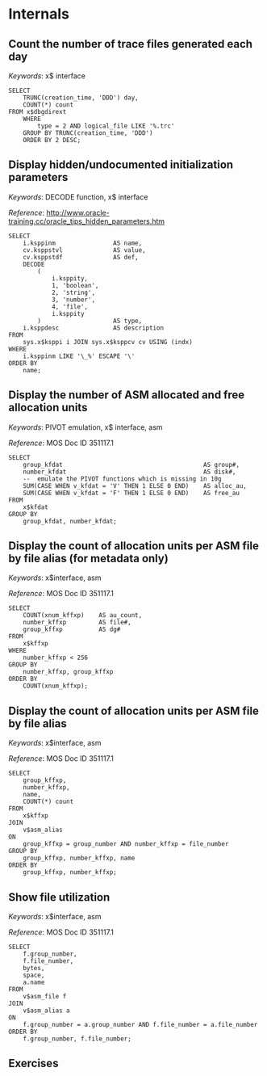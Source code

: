 # Internals

## Count the number of trace files generated each day

*Keywords*: x$ interface

    SELECT
        TRUNC(creation_time, 'DDD') day,
        COUNT(*) count
    FROM x$dbgdirext
        WHERE
            type = 2 AND logical_file LIKE '%.trc'
        GROUP BY TRUNC(creation_time, 'DDD')
        ORDER BY 2 DESC;


## Display hidden/undocumented initialization parameters

*Keywords*: DECODE function, x$ interface

*Reference*: http://www.oracle-training.cc/oracle_tips_hidden_parameters.htm

    SELECT
        i.ksppinm                AS name,
        cv.ksppstvl              AS value,
        cv.ksppstdf              AS def,
        DECODE
            (
                i.ksppity,
                1, 'boolean',
                2, 'string',
                3, 'number',
                4, 'file',
                i.ksppity
            )                    AS type,
        i.ksppdesc               AS description
    FROM
        sys.x$ksppi i JOIN sys.x$ksppcv cv USING (indx)
    WHERE
        i.ksppinm LIKE '\_%' ESCAPE '\'
    ORDER BY
        name;


## Display the number of ASM allocated and free allocation units

*Keywords*: PIVOT emulation, x$ interface, asm

*Reference*: MOS Doc ID 351117.1

    SELECT
        group_kfdat                                       AS group#,
        number_kfdat                                      AS disk#,
        --  emulate the PIVOT functions which is missing in 10g
        SUM(CASE WHEN v_kfdat = 'V' THEN 1 ELSE 0 END)    AS alloc_au,
        SUM(CASE WHEN v_kfdat = 'F' THEN 1 ELSE 0 END)    AS free_au
    FROM
        x$kfdat
    GROUP BY
        group_kfdat, number_kfdat;


## Display the count of allocation units per ASM file by file alias (for metadata only)

*Keywords*: x$interface, asm

*Reference*: MOS Doc ID 351117.1

    SELECT
        COUNT(xnum_kffxp)    AS au_count,
        number_kffxp         AS file#,
        group_kffxp          AS dg#
    FROM
        x$kffxp
    WHERE
        number_kffxp < 256
    GROUP BY
        number_kffxp, group_kffxp
    ORDER BY
        COUNT(xnum_kffxp);


## Display the count of allocation units per ASM file by file alias

*Keywords*: x$interface, asm

*Reference*: MOS Doc ID 351117.1

    SELECT
        group_kffxp,
        number_kffxp,
        name,
        COUNT(*) count
    FROM
        x$kffxp
    JOIN
        v$asm_alias
    ON
        group_kffxp = group_number AND number_kffxp = file_number
    GROUP BY
        group_kffxp, number_kffxp, name
    ORDER BY
        group_kffxp, number_kffxp;


## Show file utilization

*Keywords*: x$interface, asm

*Reference*: MOS Doc ID 351117.1

    SELECT
        f.group_number,
        f.file_number,
        bytes,
        space,
        a.name
    FROM
        v$asm_file f
    JOIN
        v$asm_alias a
    ON
        f.group_number = a.group_number AND f.file_number = a.file_number
    ORDER BY
        f.group_number, f.file_number;


## Exercises

<!-- vim: set fenc=utf-8 spell spl=en ts=4 sw=4 et filetype=markdown : -->
